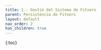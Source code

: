```yaml
---
title: 1.- Gestió del Sistema de Fitxers
parent: Persistència de Fitxers
layout: default
nav_order: 2
has_children: true
---
```


{:toc}